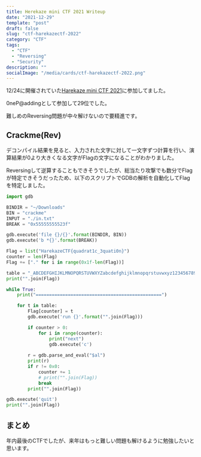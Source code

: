 ```yaml
---
title: Herekaze mini CTF 2021 Writeup
date: "2021-12-29"
template: "post"
draft: false
slug: "ctf-harekazectf-2022"
category: "CTF"
tags:
  - "CTF"
  - "Reversing"
  - "Security"
description: ""
socialImage: "/media/cards/ctf-harekazectf-2022.png"
---
```


12/24に開催されていた[Harekaze mini CTF 2021](https://harekaze.com/ctf/2021.html)に参加してました。

0neP@addingとして参加して29位でした。

難しめのReversing問題が中々解けないので要精進です。

## Crackme(Rev)

デコンパイル結果を見ると、入力された文字に対して一文字ずつ計算を行い、演算結果が0より大きくなる文字がFlagの文字になることがわかりました。

Reversingして逆算することもできそうでしたが、総当たり攻撃でも数分でFlagが特定できそうだったため、以下のスクリプトでGDBの解析を自動化してFlagを特定しました。

``` python
import gdb

BINDIR = "~/Downloads"
BIN = "crackme"
INPUT = "./in.txt"
BREAK = "0x55555555523f"

gdb.execute('file {}/{}'.format(BINDIR, BIN))
gdb.execute('b *{}'.format(BREAK))

Flag = list("HarekazeCTF{quadrat1c_3quati0n}")
counter = len(Flag)
Flag += ["." for i in range(0x1f-len(Flag))]

table = "_ABCDEFGHIJKLMNOPQRSTUVWXYZabcdefghijklmnopqrstuvwxyz1234567890!#$=}{"
print("".join(Flag))

while True:
    print("===============================================")

    for t in table:
        Flag[counter] = t
        gdb.execute('run {}'.format("".join(Flag)))

        if counter > 0:
            for i in range(counter):
                print("next")
                gdb.execute('c')
        
        r = gdb.parse_and_eval("$al")
        print(r)
        if r != 0x0:
            counter += 1
            # print("".join(Flag))
            break
        print("".join(Flag))

gdb.execute('quit')
print("".join(Flag))
```

## まとめ

年内最後のCTFでしたが、来年はもっと難しい問題も解けるように勉強したいと思います。